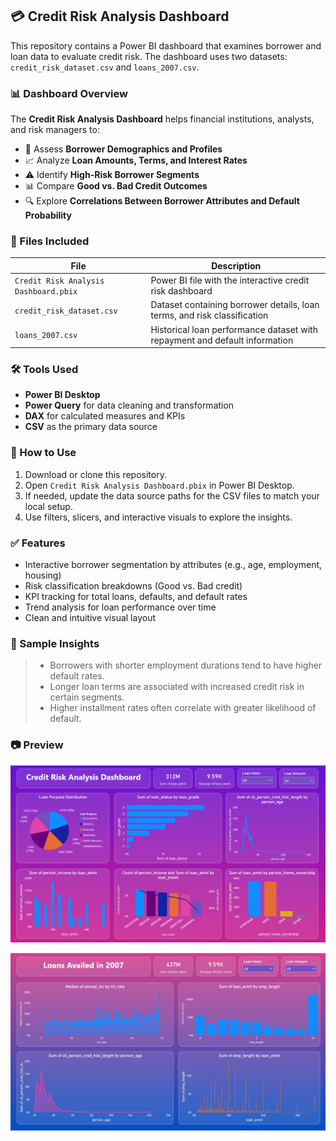 ## 💳 Credit Risk Analysis Dashboard

This repository contains a Power BI dashboard that examines borrower and loan data to evaluate credit risk. The dashboard uses two datasets: `credit_risk_dataset.csv` and `loans_2007.csv`.

### 📊 Dashboard Overview

The **Credit Risk Analysis Dashboard** helps financial institutions, analysts, and risk managers to:

- 🏦 Assess **Borrower Demographics and Profiles**
- 📈 Analyze **Loan Amounts, Terms, and Interest Rates**
- ⚠️ Identify **High-Risk Borrower Segments**
- 📊 Compare **Good vs. Bad Credit Outcomes**
- 🔍 Explore **Correlations Between Borrower Attributes and Default Probability**

### 📁 Files Included

| File | Description |
|------|-------------|
| `Credit Risk Analysis Dashboard.pbix` | Power BI file with the interactive credit risk dashboard |
| `credit_risk_dataset.csv` | Dataset containing borrower details, loan terms, and risk classification |
| `loans_2007.csv` | Historical loan performance dataset with repayment and default information |

### 🛠️ Tools Used

- **Power BI Desktop**
- **Power Query** for data cleaning and transformation
- **DAX** for calculated measures and KPIs
- **CSV** as the primary data source

### 🚀 How to Use

1. Download or clone this repository.
2. Open `Credit Risk Analysis Dashboard.pbix` in Power BI Desktop.
3. If needed, update the data source paths for the CSV files to match your local setup.
4. Use filters, slicers, and interactive visuals to explore the insights.

### ✅ Features

- Interactive borrower segmentation by attributes (e.g., age, employment, housing)
- Risk classification breakdowns (Good vs. Bad credit)
- KPI tracking for total loans, defaults, and default rates
- Trend analysis for loan performance over time
- Clean and intuitive visual layout

### 📌 Sample Insights

> - Borrowers with shorter employment durations tend to have higher default rates.  
> - Longer loan terms are associated with increased credit risk in certain segments.  
> - Higher installment rates often correlate with greater likelihood of default.

### 📷 Preview

![image](https://github.com/VipranshOjha/PowerBI-Dashboards/blob/main/Credit-Risk-Analysis-Dashboard/src/Credit%20Risk%20Analysis%20Preview.png)

![image](https://github.com/VipranshOjha/PowerBI-Dashboards/blob/main/Credit-Risk-Analysis-Dashboard/src/Loans%20Availed%20in%202007%20Preview.png)
